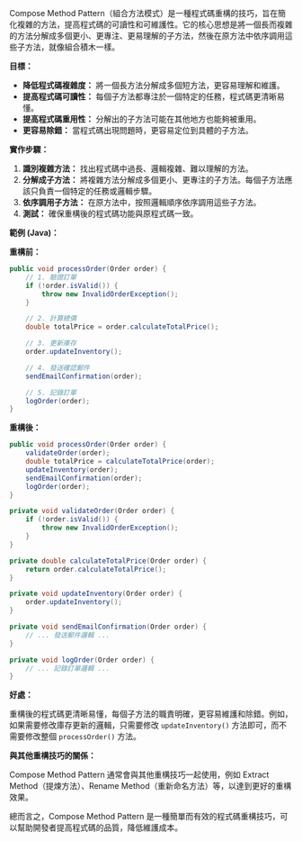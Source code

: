 Compose Method Pattern（組合方法模式）是一種程式碼重構的技巧，旨在簡化複雜的方法，提高程式碼的可讀性和可維護性。它的核心思想是將一個長而複雜的方法分解成多個更小、更專注、更易理解的子方法，然後在原方法中依序調用這些子方法，就像組合積木一樣。

**目標：**

* **降低程式碼複雜度：** 將一個長方法分解成多個短方法，更容易理解和維護。
* **提高程式碼可讀性：**  每個子方法都專注於一個特定的任務，程式碼更清晰易懂。
* **提高程式碼重用性：**  分解出的子方法可能在其他地方也能夠被重用。
* **更容易除錯：**  當程式碼出現問題時，更容易定位到具體的子方法。


**實作步驟：**

1. **識別複雜方法：** 找出程式碼中過長、邏輯複雜、難以理解的方法。
2. **分解成子方法：** 將複雜方法分解成多個更小、更專注的子方法。每個子方法應該只負責一個特定的任務或邏輯步驟。
3. **依序調用子方法：** 在原方法中，按照邏輯順序依序調用這些子方法。
4. **測試：** 確保重構後的程式碼功能與原程式碼一致。


**範例 (Java)：**

**重構前：**

```java
public void processOrder(Order order) {
    // 1. 驗證訂單
    if (!order.isValid()) {
        throw new InvalidOrderException();
    }

    // 2. 計算總價
    double totalPrice = order.calculateTotalPrice();

    // 3. 更新庫存
    order.updateInventory();

    // 4. 發送確認郵件
    sendEmailConfirmation(order);

    // 5. 記錄訂單
    logOrder(order);
}
```

**重構後：**

```java
public void processOrder(Order order) {
    validateOrder(order);
    double totalPrice = calculateTotalPrice(order);
    updateInventory(order);
    sendEmailConfirmation(order);
    logOrder(order);
}

private void validateOrder(Order order) {
    if (!order.isValid()) {
        throw new InvalidOrderException();
    }
}

private double calculateTotalPrice(Order order) {
    return order.calculateTotalPrice();
}

private void updateInventory(Order order) {
    order.updateInventory();
}

private void sendEmailConfirmation(Order order) {
    // ... 發送郵件邏輯 ...
}

private void logOrder(Order order) {
    // ... 記錄訂單邏輯 ...
}
```

**好處：**

重構後的程式碼更清晰易懂，每個子方法的職責明確，更容易維護和除錯。例如，如果需要修改庫存更新的邏輯，只需要修改 `updateInventory()` 方法即可，而不需要修改整個 `processOrder()` 方法。


**與其他重構技巧的關係：**

Compose Method Pattern 通常會與其他重構技巧一起使用，例如 Extract Method（提煉方法）、Rename Method（重新命名方法）等，以達到更好的重構效果。


總而言之，Compose Method Pattern 是一種簡單而有效的程式碼重構技巧，可以幫助開發者提高程式碼的品質，降低維護成本。


